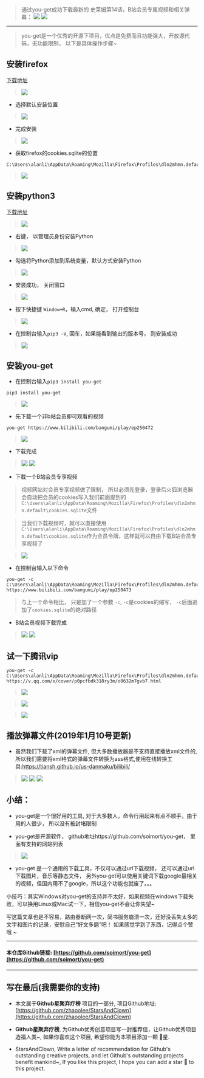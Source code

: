 > 通过you-get成功下载最新的 史莱姆第14话，B站会员专属视频和相关弹幕：
> ![](https://raw.githubusercontent.com/zhaoolee/GraphBed/master/images/9db54d9d7b1844556f60bada067e16b2.png)
> ![](https://raw.githubusercontent.com/zhaoolee/GraphBed/master/images/b8e284a3866cb60753958a43c189991b.png)
---
> you-get是一个优秀的开源下项目，优点是免费而且功能强大，开放源代码，无功能限制， 以下是具体操作步骤~

## 安装firefox
[下载地址](https://download.mozilla.org/?product=firefox-latest-ssl&os=win64&lang=zh-CN&attribution_code=c291cmNlPXd3dy5nb29nbGUuY29tJm1lZGl1bT1yZWZlcnJhbCZjYW1wYWlnbj0obm90IHNldCkmY29udGVudD0obm90IHNldCk.&attribution_sig=5d58068ab4ba5299f75ac9c252cf1dc4d489fe60ad5cb511a02222e81f68e2a5)
> ![](https://raw.githubusercontent.com/zhaoolee/GraphBed/master/images/68252ff1e095f5c52e9f67911555f20d.png)
- 选择默认安装位置
> ![](https://raw.githubusercontent.com/zhaoolee/GraphBed/master/images/8119f972a4bdb78e2bae8aa712efe901.png)
- 完成安装
> ![](https://raw.githubusercontent.com/zhaoolee/GraphBed/master/images/2d843550c10c72b0ac580753483d3386.png)
- 获取firefox的cookies.sqlite的位置
```
C:\Users\alanli\AppData\Roaming\Mozilla\Firefox\Profiles\dln2mhmn.default\cookies.sqlite
```
> ![](https://raw.githubusercontent.com/zhaoolee/GraphBed/master/images/ecfe6d4fe0214d176187483dc8560c81.png)

## 安装python3
[下载地址](https://www.python.org/ftp/python/3.7.2/python-3.7.2.exe)
> ![](https://raw.githubusercontent.com/zhaoolee/GraphBed/master/images/57a38b0ac2b18e4afd7273ff09d4630a.png)
- 右键， 以管理员身份安装Python
> ![](https://raw.githubusercontent.com/zhaoolee/GraphBed/master/images/7ab276dca14bc1cb77392161ac99938a.png)
- 勾选将Python添加到系统变量，默认方式安装Python
> ![](https://raw.githubusercontent.com/zhaoolee/GraphBed/master/images/8eb0cec09ebec6e2b47c6345e714d375.png)
- 安装成功， 关闭窗口
> ![](https://raw.githubusercontent.com/zhaoolee/GraphBed/master/images/558928f9d8933776eb7102f404f70699.png)
- 按下快捷键 `Window+R`，输入cmd, 确定， 打开控制台
> ![](https://raw.githubusercontent.com/zhaoolee/GraphBed/master/images/ac4f4590a0687670320b11a2804c288c.png)
- 在控制台输入`pip3 -V`, 回车，如果能看到输出的版本号， 则安装成功
> ![](https://raw.githubusercontent.com/zhaoolee/GraphBed/master/images/e7b764995e01b4336b22b4ce64c0e2fa.png)

## 安装you-get
-  在控制台输入`pip3 install you-get`
```
pip3 install you-get
```
> ![](https://raw.githubusercontent.com/zhaoolee/GraphBed/master/images/575603f463bbe94f3acc386dd68b2d64.png)

- 先下载一个非b站会员即可观看的视频
```
you-get https://www.bilibili.com/bangumi/play/ep250472
```
> ![](https://raw.githubusercontent.com/zhaoolee/GraphBed/master/images/e8d8270e5f16a2fc3e467d3ea4d5806a.png)
- 下载完成
> ![](https://raw.githubusercontent.com/zhaoolee/GraphBed/master/images/7f4d5819ceed80deb1b0156b7946b856.png)
> ![](https://raw.githubusercontent.com/zhaoolee/GraphBed/master/images/2e68010b5c98fb32b207116a495955fb.png)
- 下载一个B站会员专享视频

> 视频网站对会员专享视频做了限制， 所以必须先登录，登录后火狐浏览器会自动把会员的cookies写入我们前面提到的`C:\Users\alanli\AppData\Roaming\Mozilla\Firefox\Profiles\dln2mhmn.default\cookies.sqlite`文件

> 当我们下载视频时，就可以直接使用`C:\Users\alanli\AppData\Roaming\Mozilla\Firefox\Profiles\dln2mhmn.default\cookies.sqlite`作为会员令牌，这样就可以自由下载B站会员专享视频了

> ![](https://raw.githubusercontent.com/zhaoolee/GraphBed/master/images/3969a12115c3ca57037f430753325055.png)
- 在控制台输入以下命令
```
you-get -c C:\Users\alanli\AppData\Roaming\Mozilla\Firefox\Profiles\dln2mhmn.default\cookies.sqlite https://www.bilibili.com/bangumi/play/ep250473
```
> 与上一个命令相比， 只是加了一个参数 `-c`, `-c`是cookies的缩写， `-c`后面追加了`cookies.sqlite`的绝对路径
- B站会员视频下载完成
> ![](https://raw.githubusercontent.com/zhaoolee/GraphBed/master/images/1121b271e2c4f3e14ffe0d19b0c92f19.png)
> ![](https://raw.githubusercontent.com/zhaoolee/GraphBed/master/images/91ed33db927c8ae8483ac8e2c848cfc1.png)

## 试一下腾讯vip
```
you-get -c C:\Users\alanli\AppData\Roaming\Mozilla\Firefox\Profiles\dln2mhmn.default\cookies.sqlite https://v.qq.com/x/cover/p0pcfbdk318ry3m/o0632m7gvb7.html
```
>![](https://raw.githubusercontent.com/zhaoolee/GraphBed/master/images/45c60c8c4e0c89b221a5b7db0d43a193.png)

> ![](https://raw.githubusercontent.com/zhaoolee/GraphBed/master/images/ad3daa59cd8dff323aa0f40803eea452.png)

> ![](https://raw.githubusercontent.com/zhaoolee/GraphBed/master/images/6265223d0cf50c5c3880acec63f6775e.png)


## 播放弹幕文件(2019年1月10号更新)
- 虽然我们下载了xml的弹幕文件, 但大多数播放器是不支持直接播放xml文件的, 所以我们需要将xml格式的弹幕文件转换为ass格式,使用在线转换工具:https://tiansh.github.io/us-danmaku/bilibili/
> ![](https://raw.githubusercontent.com/zhaoolee/GraphBed/master/images/8d8a7534e0e0ef0ca1325f3f0dca9e12.png)
> ![](https://raw.githubusercontent.com/zhaoolee/GraphBed/master/images/1f02a2525253b4733bd3cf84734dc827.png)
> ![](https://raw.githubusercontent.com/zhaoolee/GraphBed/master/images/b1a9537118f247837c18a460eed63d88.png)



## 小结：
- you-get是一个很好用的工具, 对于大多数人，命令行用起来有点不顺手，由于用的人很少， 所以没有被封堵限制

- you-get是开源软件， github地址https://github.com/soimort/you-get， 里面有支持的网站列表
> ![](https://raw.githubusercontent.com/zhaoolee/GraphBed/master/images/588329c7358ff2e96958ce863c92a673.png)

- you-get 是一个通用的下载工具，不仅可以通过url下载视频， 还可以通过url下载图片，音乐等静态文件， 另外you-get可以使用关键词下载google最相关的视频，但国内用不了google，所以这个功能也就废了。。。

小技巧：其实Windows对you-get的支持并不太好，如果视频在windows下载失败，可以换用Linux或Mac试一下，相信you-get不会让你失望~

写这篇文章也是不容易，路由器断网一次，简书服务崩溃一次，还好没丢失太多的文字和图片的记录，安慰自己“好文多磨”吧！ 如果感觉学到了东西，记得点个赞哦 ~ 


---

#### 本仓库Github链接: [https://github.com/soimort/you-get](https://github.com/soimort/you-get)

---

## 写在最后(我需要你的支持)
- 本文属于**Github星聚弃疗榜** 项目的一部分, 项目Github地址: [https://github.com/zhaoolee/StarsAndClown](https://github.com/zhaoolee/StarsAndClown)

- **Github星聚弃疗榜**, 为Github优秀创意项目写一封推荐信，让Github优秀项目造福人类~, 如果你喜欢这个项目, 希望你能为本项目添加一颗 🌟星.

- StarsAndClown, Write a letter of recommendation for Github's outstanding creative projects, and let Github's outstanding projects benefit mankind~, If you like this project, I hope you can add a star 🌟 to this project.






